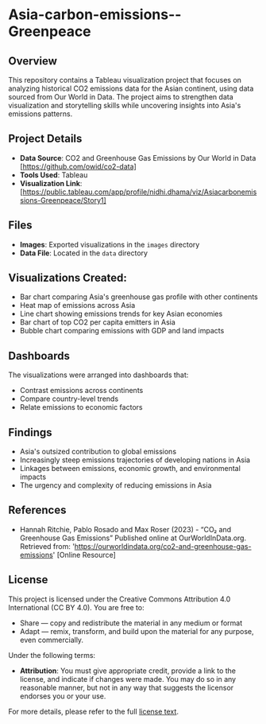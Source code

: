 # Asia-carbon-emissions--Greenpeace

## Overview
This repository contains a Tableau visualization project that focuses on analyzing historical CO2 emissions data for the Asian continent, using data sourced from Our World in Data. The project aims to strengthen data visualization and storytelling skills while uncovering insights into Asia's emissions patterns.

## Project Details
- **Data Source**: CO2 and Greenhouse Gas Emissions by Our World in Data [https://github.com/owid/co2-data]
- **Tools Used**: Tableau
- **Visualization Link**:[https://public.tableau.com/app/profile/nidhi.dhama/viz/Asiacarbonemissions-Greenpeace/Story1]

## Files
- **Images**: Exported visualizations in the `images` directory
- **Data File**: Located in the `data` directory

## Visualizations Created:
- Bar chart comparing Asia's greenhouse gas profile with other continents
- Heat map of emissions across Asia
- Line chart showing emissions trends for key Asian economies
- Bar chart of top CO2 per capita emitters in Asia
- Bubble chart comparing emissions with GDP and land impacts

## Dashboards
The visualizations were arranged into dashboards that:
- Contrast emissions across continents
- Compare country-level trends
- Relate emissions to economic factors

## Findings
- Asia's outsized contribution to global emissions
- Increasingly steep emissions trajectories of developing nations in Asia
- Linkages between emissions, economic growth, and environmental impacts
- The urgency and complexity of reducing emissions in Asia

## References
- Hannah Ritchie, Pablo Rosado and Max Roser (2023) - “CO₂ and Greenhouse Gas Emissions” Published online at OurWorldInData.org. Retrieved from: 'https://ourworldindata.org/co2-and-greenhouse-gas-emissions' [Online Resource]

## License
This project is licensed under the Creative Commons Attribution 4.0 International (CC BY 4.0). You are free to:
- Share — copy and redistribute the material in any medium or format
- Adapt — remix, transform, and build upon the material for any purpose, even commercially.

Under the following terms:
- **Attribution**: You must give appropriate credit, provide a link to the license, and indicate if changes were made. You may do so in any reasonable manner, but not in any way that suggests the licensor endorses you or your use.

For more details, please refer to the full [license text](https://creativecommons.org/licenses/by/4.0/).












